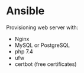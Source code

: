 # Ansible
Provisioning web server with:
  - Nginx
  - MySQL or PostgreSQL
  - php 7.4
  - ufw
  - certbot (free certificates)
